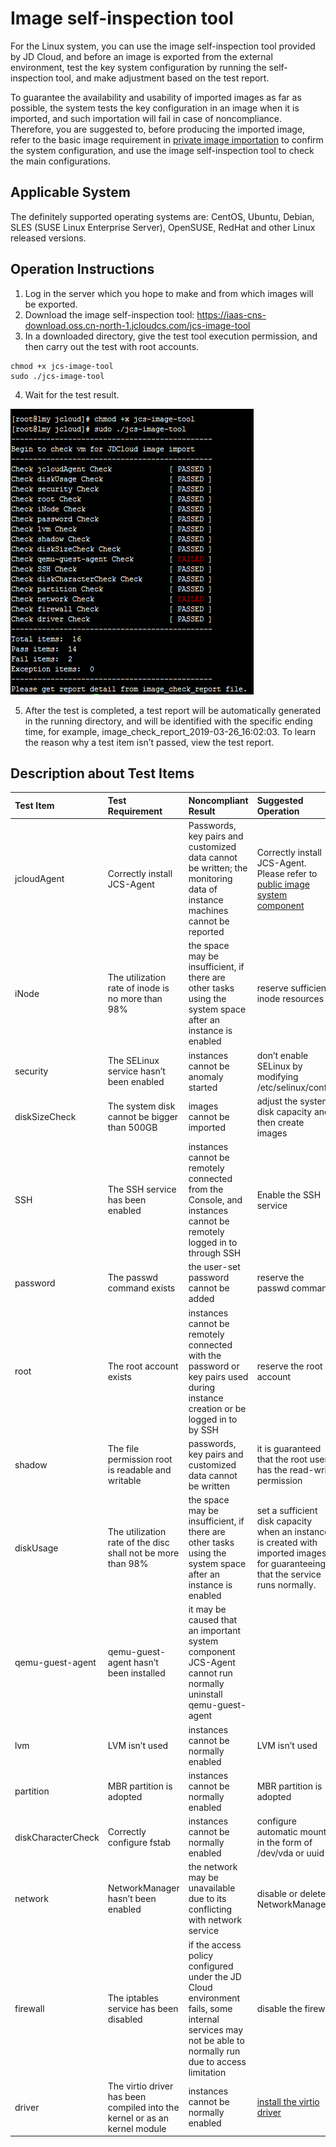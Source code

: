 # Image self-inspection tool
For the Linux system, you can use the image self-inspection tool provided by JD Cloud, and before an image is exported from the external environment, test the key system configuration by running the self-inspection tool, and make adjustment based on the test report.

To guarantee the availability and usability of imported images as far as possible, the system tests the key configuration in an image when it is imported, and such importation will fail in case of noncompliance. Therefore, you are suggested to, before producing the imported image, refer to the basic image requirement in [private image importation](https://docs.jdcloud.com/en/virtual-machines/import-private-image) to confirm the system configuration, and use the image self-inspection tool to check the main configurations.

## Applicable System
The definitely supported operating systems are: CentOS, Ubuntu, Debian, SLES (SUSE Linux Enterprise Server), OpenSUSE, RedHat and other Linux released versions.

## Operation Instructions
1. Log in the server which you hope to make and from which images will be exported.<br>
2. Download the image self-inspection tool: https://iaas-cns-download.oss.cn-north-1.jcloudcs.com/jcs-image-tool <br>
3. In a downloaded directory, give the test tool execution permission, and then carry out the test with root accounts. 
```
chmod +x jcs-image-tool
sudo ./jcs-image-tool
```

4. Wait for the test result.

![](../../../../../image/vm/Image-Import-checktool1.png)

5. After the test is completed, a test report will be automatically generated in the running directory, and will be identified with the specific ending time, for example, image_check_report_2019-03-26_16:02:03. To learn the reason why a test item isn’t passed, view the test report.

## Description about Test Items

| Test Item                  | Test Requirement      |Noncompliant Result     | Suggested Operation |
| :------------------- |  :------------------- | :------------------- |:------------------- |
|jcloudAgent      | Correctly install JCS-Agent     | Passwords, key pairs and customized data cannot be written; the monitoring data of instance machines cannot be reported     | Correctly install JCS-Agent. Please refer to [public image system component](https://docs.jdcloud.com/en/virtual-machines/default-agent-in-public-image)
| iNode       |The utilization rate of inode is no more than 98%	      | the space may be insufficient, if there are other tasks using the system space after an instance is enabled     |reserve sufficient inode resources
|security      |The SELinux service hasn’t been enabled      |instances cannot be anomaly started      |don’t enable SELinux by modifying /etc/selinux/config
| diskSizeCheck    | The system disk cannot be bigger than 500GB      |  images cannot be imported    | adjust the system disk capacity and then create images
| SSH     |The SSH service has been enabled      |  instances cannot be remotely connected from the Console, and instances cannot be remotely logged in to through SSH    |Enable the SSH service
| password     | The passwd command exists     | the user-set password cannot be added     |reserve the passwd command
|root      | The root account exists     |instances cannot be remotely connected with the password or key pairs used during instance creation or be logged in to by SSH	      |reserve the root account
|shadow     |  The file permission root is readable and writable     | passwords, key pairs and customized data cannot be written     |it is guaranteed that the root user has the read-write permission
| diskUsage     | The utilization rate of the disc shall not be more than 98%     |  the space may be insufficient, if there are other tasks using the system space after an instance is enabled     |set a sufficient disk capacity when an instance is created with imported images, for guaranteeing that the service runs normally.
| qemu-guest-agent	     | qemu-guest-agent hasn’t been installed     |  it may be caused that an important system component JCS-Agent cannot run normally    uninstall qemu-guest-agent
| lvm     |LVM isn’t used      | instances cannot be normally enabled     |LVM isn’t used  
| partition     | MBR partition is adopted     | instances cannot be normally enabled     |MBR partition is adopted
|  diskCharacterCheck    |Correctly configure fstab  | instances cannot be normally enabled     | configure automatic mount in the form of /dev/vda or uuid
| network     | NetworkManager	 hasn’t been enabled     |the network may be unavailable due to its conflicting with network service      |disable or delete NetworkManager
| firewall      |The iptables service has been disabled      | if the access policy configured under the JD Cloud environment fails, some internal services may not be able to normally run due to access limitation     |disable the firewall
| driver     | The virtio driver has been compiled into the kernel or as an kernel module     |  instances cannot be normally enabled    |  [install the virtio driver](https://docs.jdcloud.com/en/virtual-machines/install-virtio-driver)


